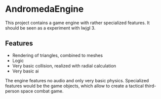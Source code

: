 # AndromedaEngine

This project contains a game engine with rather specialized features.
It should be seen as a experiment with lwjgl 3.

## Features

* Rendering of triangles, combined to meshes
* Logic 
* Very basic collision, realized with radial calculation
* Very basic ai

The engine features no audio and only very basic physics.
Specialized features would be the game objects, which allow to create a tactical third-person space combat game.
